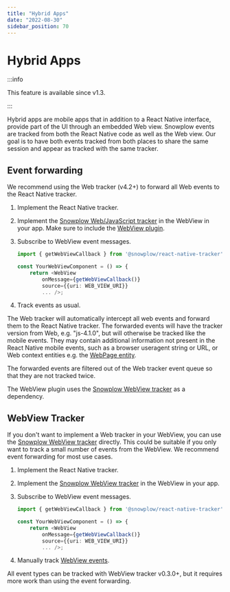 ```yaml
---
title: "Hybrid Apps"
date: "2022-08-30"
sidebar_position: 70
---
```


# Hybrid Apps

:::info

This feature is available since v1.3.

:::

Hybrid apps are mobile apps that in addition to a React Native interface, provide part of the UI through an embedded Web view. Snowplow events are tracked from both the React Native code as well as the Web view. Our goal is to have both events tracked from both places to share the same session and appear as tracked with the same tracker.

## Event forwarding

We recommend using the Web tracker (v4.2+) to forward all Web events to the React Native tracker.

1. Implement the React Native tracker.
2. Implement the [Snowplow Web/JavaScript tracker](/docs/sources/trackers/javascript-trackers/index.md) in the WebView in your app. Make sure to include the [WebView plugin](/docs/sources/trackers/javascript-trackers/web-tracker/tracking-events/webview/index.md).
3. Subscribe to WebView event messages.

    ```typescript
    import { getWebViewCallback } from '@snowplow/react-native-tracker';

    const YourWebViewComponent = () => {
        return <WebView
            onMessage={getWebViewCallback()}
            source={{uri: WEB_VIEW_URI}}
            ... />;
    ```

4. Track events as usual.

The Web tracker will automatically intercept all web events and forward them to the React Native tracker. The forwarded events will have the tracker version from Web, e.g. "js-4.1.0", but will otherwise be tracked like the mobile events. They may contain additional information not present in the React Native mobile events, such as a browser useragent string or URL, or Web context entities e.g. the [WebPage entity](/docs/sources/trackers/javascript-trackers/web-tracker/tracking-events/page-views/#webpage-page-view-id-context-entity).

The forwarded events are filtered out of the Web tracker event queue so that they are not tracked twice.

The WebView plugin uses the [Snowplow WebView tracker](/docs/sources/trackers/webview-tracker/index.md) as a dependency.

## WebView Tracker

If you don't want to implement a Web tracker in your WebView, you can use the [Snowplow WebView tracker](/docs/sources/trackers/webview-tracker/index.md) directly. This could be suitable if you only want to track a small number of events from the WebView. We recommend event forwarding for most use cases.

1. Implement the React Native tracker.
2. Implement the [Snowplow WebView tracker](/docs/sources/trackers/webview-tracker/index.md) in the WebView in your app.
3. Subscribe to WebView event messages.

    ```typescript
    import { getWebViewCallback } from '@snowplow/react-native-tracker';

    const YourWebViewComponent = () => {
        return <WebView
            onMessage={getWebViewCallback()}
            source={{uri: WEB_VIEW_URI}}
            ... />;
    ```

4. Manually track [WebView events](/docs/sources/trackers/webview-tracker/index.md).

All event types can be tracked with WebView tracker v0.3.0+, but it requires more work than using the event forwarding.
